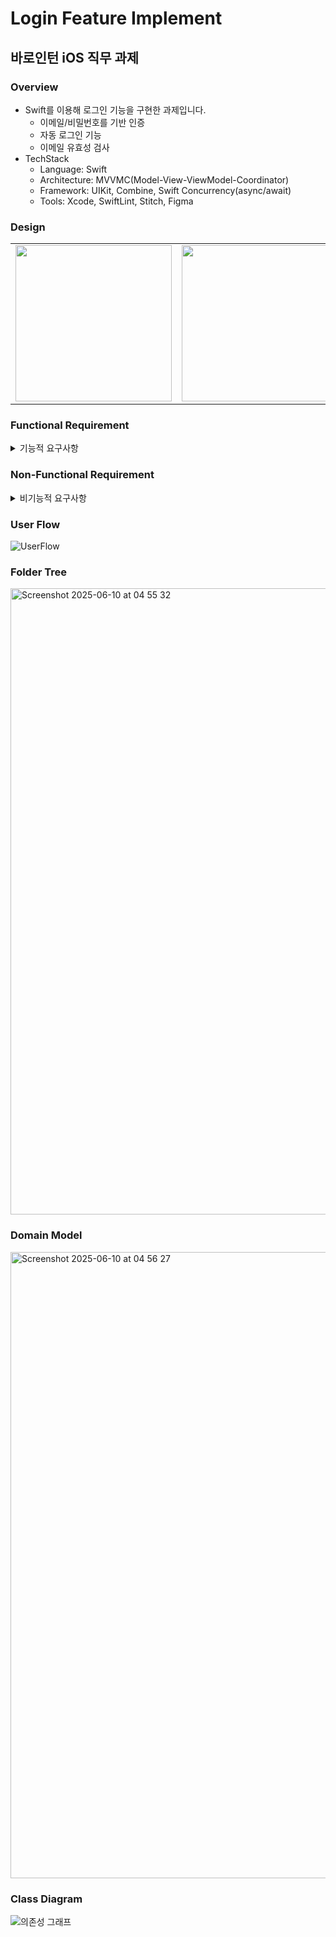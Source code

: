 # Login Feature Implement
## 바로인턴 iOS 직무 과제
### Overview
- Swift를 이용해 로그인 기능을 구현한 과제입니다.
  - 이메일/비밀번호를 기반 인증
  - 자동 로그인 기능
  - 이메일 유효성 검사
- TechStack
  - Language: Swift
  - Architecture: MVVMC(Model-View-ViewModel-Coordinator)
  - Framework: UIKit, Combine, Swift Concurrency(async/await)
  - Tools: Xcode, SwiftLint, Stitch, Figma

### Design
<table>
  <tr>
    <td><img src="https://github.com/user-attachments/assets/0d1315f9-2fc1-4b0e-a186-13f6d1b295b6" width="250"/></td>
    <td><img src="https://github.com/user-attachments/assets/7d5cb1a2-64de-4496-8342-0c3dc6524225" width="250"/></td>
    <td><img src="https://github.com/user-attachments/assets/936146fb-ff86-4734-a2bd-efcb15205ee9" width="250"/></td>
    <td><img src="https://github.com/user-attachments/assets/104165b6-824a-4f32-be34-1f9a840824b4" width="250"/></td>
  </tr>

</table>

### Functional Requirement
<details>
  <summary>기능적 요구사항</summary>
  
- [x] **시작하기 화면**
    - [x] 사용자는 시작하기 버튼을 누를 수 있습니다.
        - [x] 비회원이면 회원가입 화면으로 이동합니다.
        - [x] 회원이면 로그인 성공 화면으로 이동합니다.
    - [x] 회원/ 비회원 여부는 저장된 로그인 정보로 판단합니다.
- [x] **회원가입 화면**
    - [x] 아이디 등록
        - [x] 아이디는 이메일 주소여야합니다.
            - [x] 예) abc@gmail.com
        - [x] 아이디는 다음 조건을 만족해야 합니다.
            - [x] 이메일 영역(@이후) 을 제외하고 최소 6자 이상, 최대 20자 이하여야 합니다.
            - [x] 영문 소문자(a-z)와 숫자(0-9)만 허용됩니다.
            - [x] 숫자로 시작할 수 없습니다.
        - [x] 아이디 중복체크는 회원가입 버튼을 탭할 때 수행됩니다.
    - [x] 비밀번호 등록
        - [x] 2개의 입력창이 있습니다.
            - [x] 비밀번호 입력창
            - [x] 비밀번호 확인창
        - [x] 비밀번호 제한 조건
            - [x] 최소 8자 이상
            - [x] 이외 추가 조건은 자유롭게 정의하시면 됩니다.
    - [x] 닉네임 등록
    - [x] 회원가입 버튼
        - [x] 회원가입 버튼은 아래 조건에 따라 활성화 됩니다.
            - [x] 아이디 입력 완료
            - [x] 비밀번호 입력 완료, 비밀번호 확인창과 일치
            - [x] 닉네임 입력 완료
        - [x] 버튼을 탭하면 회원가입을 시도하며, 서버와 통신하는 부분을 로컬 저장으로 대체합니다.
            - [x] 보통 회원가입 서버 요청이 성공하면 회원가입 정보는 서버가 관리하는 DB 에 저장되어야하지만, 이 과제에는 서버 요청을 생략하고 회원가입 정보를 CoreData 에 저장합니다.
        - [x] 회원가입 성공 조건
            - [x] 입력한 이메일이 로컬 DB에 저장된 아이디(이메일)와 중복되지 않아야 합니다.
        - [x] 회원가입에 성공하였다면 로그인 성공 화면으로 이동합니다.
    - [x] 이외 사용자를 위한 부가적인 UX 들은 자유롭게 추가해주세요.
- [x] **로그인 성공 화면**
    - [x] 화면에 진입하였을 때 사용자의 “{닉네임} 님 환영합니다.”을 화면에 표시합니다.
    - [x] 로그아웃 버튼이 존재합니다. 탭 시 시작하기 화면으로 이동합니다.
    - [x] 회원탈퇴 버튼이 존재합니다. 탭 시, CoreData 에서 회원정보가 삭제되고 시작하기 화면으로 이동합니다.
- [ ] **테스트**
    - [ ] 회원가입/로그인 페이지 완성후 완벽한지 테스트하기
    - [ ] 다양한 상황에서 테스트해보기
</details>

### Non-Functional Requirement
<details>
  <summary>비기능적 요구사항</summary>

  - [x] 사용자 이메일에 대한 유일성이 지켜져야 한다.
  - [x] 입력받은 데이터는 항상 요구하는 형식과 일치해야 한다.
  - [ ] 에러 상황에 대한 안내를 사용자에게 명확히 전달한다.
</details>

### User Flow
![UserFlow](https://github.com/user-attachments/assets/33978035-8bc2-41b3-a5bc-117dc86db12f)


### Folder Tree
<img width="1002" alt="Screenshot 2025-06-10 at 04 55 32" src="https://github.com/user-attachments/assets/43a08bf8-5e98-41b1-a011-65196b6e2b22" />

### Domain Model
<img width="1002" alt="Screenshot 2025-06-10 at 04 56 27" src="https://github.com/user-attachments/assets/5c100eea-1af5-46f9-9aeb-2df83071e9c0" />

### Class Diagram
<!-- <img width="1002" alt="Screenshot 2025-06-10 at 04 58 00" src="https://github.com/user-attachments/assets/2110530c-9ff1-44c7-ad0d-c4e68adbfd24" />
<img width="1002" alt="Screenshot 2025-06-10 at 13 17 59" src="https://github.com/user-attachments/assets/3e9655ae-f2eb-497b-b569-625d442f89a9" /> -->
<!--![바로인턴+04  직무과제  2025-06-11 10 33 51 excalidraw](https://github.com/user-attachments/assets/9cd80308-33d6-42ee-9caf-df84e2343606)-->
![의존성 그래프](https://github.com/user-attachments/assets/03fa06c0-a9e2-48fd-95cc-1b18c412226d)





